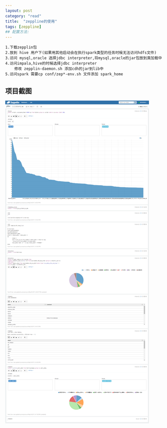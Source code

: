 ```yaml
---
layout: post
category: "read"
title:  "zeppline的使用"
tags: [zeppline]
## 配置方法:
---
```


```
1.下载zepplin包
2.放到 hive 用户下(如果用其他启动会在执行spark类型的任务时候无法访问hdfs文件)
3.访问 mysql,oracle 选择jdbc interpreter,将mysql,oracle的jar包放到类加载中
4.访问impala,hive的时候选择jdbc interpreter
	修改 zepplin-daemon.sh 添加cdh的jar到lib中
5.访问spark 需要cp conf/zep*-env.sh 文件添加 spark_home
```
## 项目截图
![zeppeling img ](../img/zeppelin/1.png)